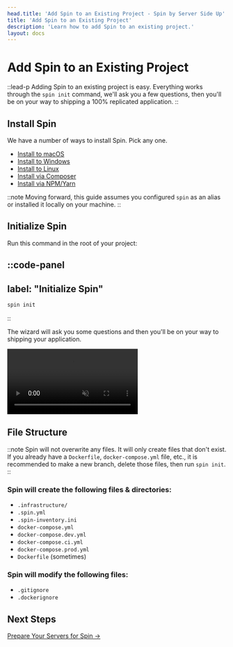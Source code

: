 ```yaml
---
head.title: 'Add Spin to an Existing Project - Spin by Server Side Up'
title: 'Add Spin to an Existing Project'
description: 'Learn how to add Spin to an existing project.'
layout: docs
---
```


# Add Spin to an Existing Project
::lead-p
Adding Spin to an existing project is easy. Everything works through the `spin init` command, we'll ask you a few questions, then you'll be on your way to shipping a 100% replicated application.
::

## Install Spin
We have a number of ways to install Spin. Pick any one.

- [Install to macOS](/docs/installation/install-macos/)
- [Install to Windows](/docs/installation/install-windows)
- [Install to Linux](/docs/installation/install-linux)
- [Install via Composer](/docs/installation/install-composer)
- [Install via NPM/Yarn](/docs/installation/install-npm-yarn)

::note
Moving forward, this guide assumes you configured `spin` as an alias or installed it locally on your machine.
::

## Initialize Spin
Run this command in the root of your project:

::code-panel
---
label: "Initialize Spin"
---
```bash
spin init
```
::

The wizard will ask you some questions and then you'll be on your way to shipping your application.

<p>
    <video autoplay muted loop playsinline>
        <source src="https://spin-public-assets.serversideup.net/spin-demo_spin-init.mp4"/>
    </video>
</p>

## File Structure
::note
Spin will not overwrite any files. It will only create files that don't exist. If you already have a `Dockerfile`, `docker-compose.yml` file, etc., it is recommended to make a new branch, delete those files, then run `spin init`.
::

### Spin will create the following files & directories:
- `.infrastructure/`
- `.spin.yml`
- `.spin-inventory.ini`
- `docker-compose.yml`
- `docker-compose.dev.yml`
- `docker-compose.ci.yml`
- `docker-compose.prod.yml`
- `Dockerfile` (sometimes)

### Spin will modify the following files:
- `.gitignore`
- `.dockerignore`

## Next Steps
[Prepare Your Servers for Spin →](/docs/guide/preparing-your-servers-for-spin)